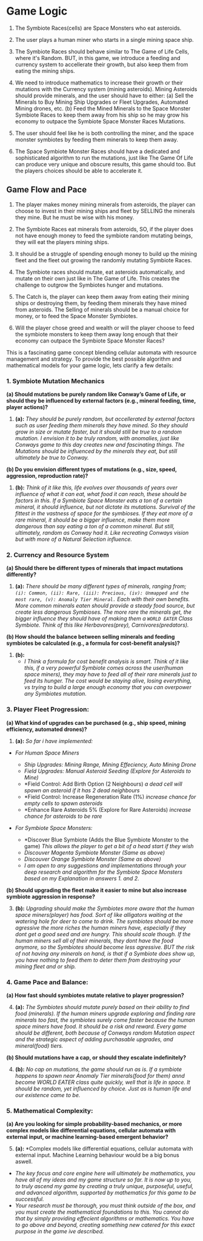 # Game Logic

1. The Symbiote Races(cells) are Space Monsters who eat asteroids.

2. The user plays a human miner who starts in a single mining space ship.

3. The Symbiote Races should behave similar to The Game of Life Cells, where it's Random. BUT, in this game, we introduce a feeding and currency system to accellerate their growth, but also keep them from eating the mining ships.

4. We need to introduce mathematics to increase their growth or their mutations with the Currency system (mining asteroids). Mining Asteroids should provide minerals, and the user should have to either:
 (a) Sell the Minerals to Buy Mining Ship Upgrades or Fleet Upgrades, Automated Mining drones, etc.
 (b) Feed the Mined Minerals to the Space Monster Symbiote Races to keep them away from his ship so he may grow his economy to outpace the Symbiote Space Monster Races Mutations.

5. The user should feel like he is both controlling the miner, and the space monster symbiotes by feeding them minerals to keep them away.

6. The Space Symbiote Monster Races should have a dedicated and sophisticated algorithm to run the mutations, just like The Game Of Life can produce very unique and obscure results, this game should too. But the players choices should be able to accelerate it.

## Game Flow and Pace

1. The player makes money mining minerals from asteroids, the player can choose to invest in their mining ships and fleet by SELLING the minerals they mine. But he must be wise with his money.

2. The Symbiote Races eat minerals from asteroids, SO, if the player does not have enough money to feed the symbiote random mutating beings, they will eat the players mining ships.

3. It should be a struggle of spending enough money to build up the mining fleet and the fleet out growing the randomly mutating Symbiote Races.

4. The Symbiote races should mutate, eat asteroids automatically, and mutate on their own just like in The Game of Life. This creates the challenge to outgrow the Symbiotes hunger and mutations.

5. The Catch is, the player can keep them away from eating their mining ships or destroying them, by feeding them minerals they have mined from asteroids. The Selling of minerals should be a manual choice for money, or to feed the Space Monster Symbiotes.

6. Will the player chose greed and wealth or will the player choose to feed the symbiote monsters to keep them away long enough that their economy can outpace the Symbiote Space Monster Races?

This is a fascinating game concept blending cellular automata with resource management and strategy. To provide the best possible algorithm and mathematical models for your game logic, lets clarify a few details:

### 1. Symbiote Mutation Mechanics

**(a) Should mutations be purely random like Conway’s Game of Life, or should they be influenced by external factors (e.g., mineral feeding, time, player actions)?**

1. **(a):** *They should be purely random, but accellerated by external factors such as user feeding them minerals they have mined. So they should grow in size or mutate faster, but it should still be true to a random mutation. I envision it to be truly random, with anomalies, just like Conways game to this day creates new and fascinating things. The Mutations should be influenced by the minerals they eat, but still ultimately be true to Conway.*

**(b) Do you envision different types of mutations (e.g., size, speed, aggression, reproduction rate)?**

 1. **(b):** *Think of it like this, life evolves over thousands of years over influence of what it can eat, what food it can reach, these should be factors in this. If a Symbiote Space Monster eats a ton of a certain mineral, it should influence, but not dictate its mutations. Survival of the fittest in the vastness of space for the symbioses. If they eat more of a rare mineral, it should be a bigger influence, make them more dangerous than say eating a ton of a common mineral. But still, ultimately, random as Conway had it. Like recreating Conways vision but with more of a Natural Selection influence.*

### 2. Currency and Resource System

**(a) Should there be different types of minerals that impact mutations differently?**

1. **(a):** *There should be many different types of minerals, ranging from; `(i): Common, (ii): Rare, (iii): Precious, (iv): Unmapped and the most rare, (v): Anomaly Tier Mineral.` Each with their own benefits. More common minerals eaten should provide a steady food source, but create less dangerous Symbioses. The more rare the minerals get, the bigger influence they should have of making them a `WORLD EATER` Class Symbiote. Think of this like Herbavores(prey), Carnivores(predators).*

**(b) How should the balance between selling minerals and feeding symbiotes be calculated (e.g., a formula for cost-benefit analysis)?**

1. **(b):**
   - *I Think a formula for cost benefit analysis is smart. Think of it like this, if a very powerful Symbiote comes across the user(human space miners), they may have to feed all of their rare minerals just to feed its hunger. The cost would be staying alive, losing everything, vs trying to build a large enough economy that you can overpower any Symbiotes mutation.*

### 3. **Player Fleet Progression**:
    
**(a) What kind of upgrades can be purchased (e.g., ship speed, mining efficiency, automated drones)?**

1. **(a):** *So far i have implemented:*

- *For Human Space Miners*
  - *Ship Upgrades: Mining Range, Mining Effeciency, Auto Mining Drone*
  - *Field Upgrades: Manual Asteroid Seeding (Explore for Asteroids to Mine)*
  - *Field Control: Add Birth Option (2 Neighbours) *a dead cell will spawn an asteroid if it has 2 dead neighbours*
  - *Field Control: Increase Regeneration Rate (1%) *increase chance for empty cells to spawn asteroids*
  - *Enhance Rare Asteroids 5% (Explore for Rare Asteroids) *increase chance for asteroids to be rare*

- *For Symbiote Space Monsters:*
  - *Discover Blue Symbiote (Adds the Blue Symbiote Monster to the game) *This allows the player to get a bit of a head start if they wish*
  - *Discouver Magenta Symbiote Monster (Same as above)*
  - *Discouver Orange Symbiote Monster (Same as above)*
  - *I am open to any suggestions and implementations through your deep research and algorithm for the Symbiote Space Monsters based on my Explanation in answers 1. and 2.*

**(b) Should upgrading the fleet make it easier to mine but also increase symbiote aggression in response?**

3. **(b):** *Upgrading should make the Symbiotes more aware that the human space miners(player) has food. Sort of like alligators waiting at the watering hole for deer to come to drink. The symbiotes should be more agressive the more riches the human miners have, especially if they dont get a good seed and are hungry. This should scale though. If the human miners sell all of their minerals, they dont have the food anymore, so the Symbiotes should become less agressive. BUT the risk of not having any minerals on hand, is that if a Symbiote does show up, you have nothing to feed them to deter them from destroying your mining fleet and or ship.*

### 4. **Game Pace and Balance**:
    
**(a) How fast should symbiotes mutate relative to player progression?**

4. **(a):** *The Symbiotes should mutate purely based on their ability to find food (minerals). If the human miners upgrade exploring and finding rare minerals too fast, the symbiotes surely come faster because the human space miners have food. It should be a risk and reward. Every game should be different, both because of Conways random Mutation aspect and the strategic aspect of adding purchasable upgrades, and mineral(food) tiers.*

**(b) Should mutations have a cap, or should they escalate indefinitely?**

4. **(b):** *No cap on mutations, the game should run as is. If a symbiote happens to spawn near Anomaly Tier minerals(food for them) annd become WORLD EATER class quite quickly, well that is life in space. It should be random, yet influenced by choice. Just as is human life and our existence came to be.*

### 5. **Mathematical Complexity**:
    
**(a) Are you looking for simple probability-based mechanics, or more complex models like differential equations, cellular automata with external input, or machine learning-based emergent behavior?**

5. **(a):** *Complex models like differential equations, cellular automata with external input. Machine Learning behaviour would be a big bonus aswell.
 - *The key focus and core engine here will ultimately be mathematics, you have all of my ideas and my game structure so far. It is now up to you, to truly ascend my game by creating a truly unique, purposeful, useful, and advanced algorithm, supported by mathematics for this game to be successful.*
 - *Your research must be thorough, you must think outside of the box, and you must create the mathematical foundations to this. You cannot do that by simply providing effecient algorithms or mathematics. You have to go above and beyond, creating something new catered for this exact purpose in the game ive described.*